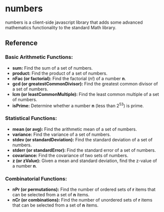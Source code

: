 numbers
=======

numbers is a client-side javascript library that adds some advanced mathematics functionality to the standard Math library.

Reference
-------
### Basic Arithmetic Functions:
- **sum:** Find the sum of a set of numbers.
- **product:** Find the product of a set of numbers.
- **nFac (or factorial):** Find the factorial (_n!_) of a number **n**.
- **gcd (or greatestCommonDivisor):** Find the greatest common divisor of a set of numbers.
- **lcm (or leastCommonMultiple):** Find the least common multiple of a set of numbers.
- **isPrime:** Determine whether a number **n** (less than 2<sup>53</sup>) is prime.

### Statistical Functions:
- **mean (or avg):** Find the arithmetic mean of a set of numbers.
- **variance:** Find the variance of a set of numbers.
- **stdev (or standardDeviation):** Find the standard deviation of a set of numbers.
- **stderr (or standardError):** Find the standard error of a set of numbers.
- **covariance:** Find the covariance of two sets of numbers.
- **z (or zValue):** Given a mean and standard deviation, find the z-value of a number **n**.

### Combinatorial Functions:
- **nPr (or permutations):** Find the number of ordered sets of **r** items that can be selected from a set of **n** items.
- **nCr (or combinations):** Find the number of unordered sets of **r** items that can be selected from a set of **n** items.
